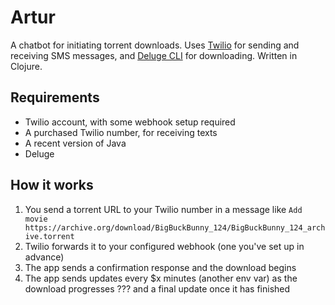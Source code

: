 # Artur

A chatbot for initiating torrent downloads. Uses [Twilio](https://www.twilio.com/docs/sms) for sending and receiving SMS messages, and [Deluge CLI](https://deluge-torrent.org/) for downloading. Written in Clojure.

## Requirements

* Twilio account, with some webhook setup required
* A purchased Twilio number, for receiving texts
* A recent version of Java
* Deluge

## How it works

1. You send a torrent URL to your Twilio number in a message like `Add movie https://archive.org/download/BigBuckBunny_124/BigBuckBunny_124_archive.torrent`
2. Twilio forwards it to your configured webhook (one you've set up in advance)
3. The app sends a confirmation response and the download begins
6. The app sends updates every $x minutes (another env var) as the download progresses ??? and a final update once it has finished
